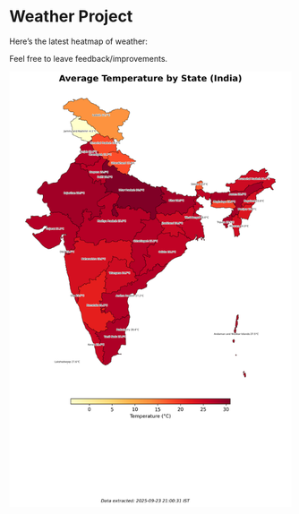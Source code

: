 # Weather Project

Here’s the latest heatmap of weather:

Feel free to leave feedback/improvements.

![India Heatmap](docs/assets/india_heatmap.png?v=D2BD19)
